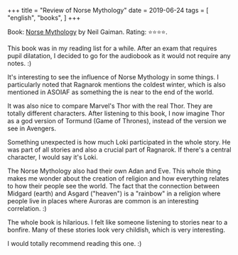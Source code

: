 +++
title = "Review of Norse Mythology"
date = 2019-06-24
tags = [
    "english",
    "books",
]
+++

Book: [Norse Mythology](https://www.goodreads.com/book/show/37903770) by Neil Gaiman. Rating: ⭐️⭐️⭐️⭐️.

This book was in my reading list for a while. After an exam that requires pupil dilatation, I decided to go for the audiobook as it would not require any notes. :)

It's interesting to see the influence of Norse Mythology in some things. I particularly noted that Ragnarok mentions the coldest winter, which is also mentioned in ASOIAF as something the is near to the end of the world.

It was also nice to compare Marvel's Thor with the real Thor. They are totally different characters. After listening to this book, I now imagine Thor as a god version of Tormund (Game of Thrones), instead of the version we see in Avengers.

Something unexpected is how much Loki participated in the whole story. He was part of all stories and also a crucial part of Ragnarok. If there's a central character, I would say it's Loki.

The Norse Mythology also had their own Adan and Eve. This whole thing makes me wonder about the creation of religion and how everything relates to how their people see the world. The fact that the connection between Midgard (earth) and Asgard ("heaven") is a "rainbow" in a religion where people live in places where Auroras are common is an interesting correlation. :)

The whole book is hilarious. I felt like someone listening to stories near to a bonfire. Many of these stories look very childish, which is very interesting.

I would totally recommend reading this one. :)
